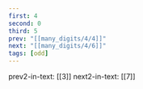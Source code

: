 ```yaml
---
first: 4
second: 0
third: 5
prev: "[[many_digits/4/4]]"
next: "[[many_digits/4/6]]"
tags: [odd]
---
```

prev2-in-text: [[3]]
next2-in-text: [[7]]
